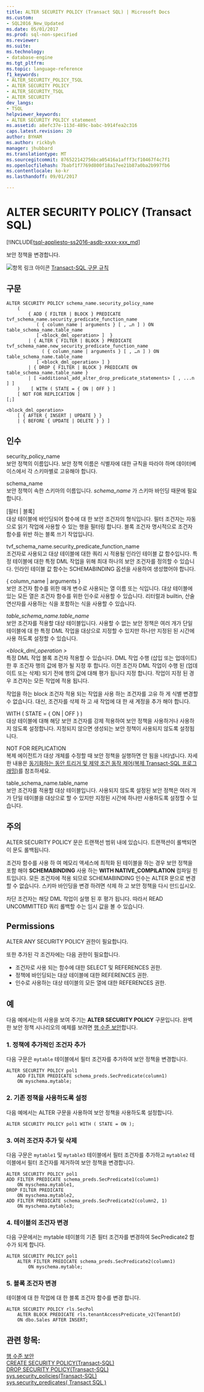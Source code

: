 ```yaml
---
title: ALTER SECURITY POLICY (Transact SQL) | Microsoft Docs
ms.custom:
- SQL2016_New_Updated
ms.date: 05/01/2017
ms.prod: sql-non-specified
ms.reviewer: 
ms.suite: 
ms.technology:
- database-engine
ms.tgt_pltfrm: 
ms.topic: language-reference
f1_keywords:
- ALTER_SECURITY_POLICY_TSQL
- ALTER SECURITY POLICY
- ALTER_SECURITY_TSQL
- ALTER SECURITY
dev_langs:
- TSQL
helpviewer_keywords:
- ALTER SECURITY POLICY statement
ms.assetid: a8efc37e-113d-489c-babc-b914fea2c316
caps.latest.revision: 20
author: BYHAM
ms.author: rickbyh
manager: jhubbard
ms.translationtype: MT
ms.sourcegitcommit: 876522142756bca05416a1afff3cf10467f4c7f1
ms.openlocfilehash: 7babf1f7769d800f18a17ee21b87a0ba2b997fb6
ms.contentlocale: ko-kr
ms.lasthandoff: 09/01/2017

---
```

# <a name="alter-security-policy-transact-sql"></a>ALTER SECURITY POLICY (Transact SQL)
[!INCLUDE[tsql-appliesto-ss2016-asdb-xxxx-xxx_md](../../includes/tsql-appliesto-ss2016-asdb-xxxx-xxx-md.md)]

  보안 정책을 변경합니다.  
  
 ![항목 링크 아이콘](../../database-engine/configure-windows/media/topic-link.gif "항목 링크 아이콘") [Transact-SQL 구문 규칙](../../t-sql/language-elements/transact-sql-syntax-conventions-transact-sql.md)  
  
## <a name="syntax"></a>구문  
  
```tsql  
ALTER SECURITY POLICY schema_name.security_policy_name   
    (  
        { ADD { FILTER | BLOCK } PREDICATE tvf_schema_name.security_predicate_function_name   
           ( { column_name | arguments } [ , …n ] ) ON table_schema_name.table_name   
           [ <block_dml_operation> ]  }   
        | { ALTER { FILTER | BLOCK } PREDICATE tvf_schema_name.new_security_predicate_function_name   
             ( { column_name | arguments } [ , …n ] ) ON table_schema_name.table_name   
           [ <block_dml_operation> ] }  
        | { DROP { FILTER | BLOCK } PREDICATE ON table_schema_name.table_name }   
        | [ <additional_add_alter_drop_predicate_statements> [ , ...n ] ]  
    )    [ WITH ( STATE = { ON | OFF } ]  
    [ NOT FOR REPLICATION ]  
[;]  
  
<block_dml_operation>  
    [ { AFTER { INSERT | UPDATE } }   
    | { BEFORE { UPDATE | DELETE } } ]  
```  
  
## <a name="arguments"></a>인수  
 security_policy_name  
 보안 정책의 이름입니다. 보안 정책 이름은 식별자에 대한 규칙을 따라야 하며 데이터베이스에서 각 스키마별로 고유해야 합니다.  
  
 schema_name  
 보안 정책이 속한 스키마의 이름입니다. *schema_name* 가 스키마 바인딩 때문에 필요 합니다.  
  
 [필터 | 블록]  
 대상 테이블에 바인딩되어 함수에 대 한 보안 조건자의 형식입니다. 필터 조건자는 자동으로 읽기 작업에 사용할 수 있는 행을 필터링 합니다. 블록 조건자 명시적으로 조건자 함수를 위반 하는 블록 쓰기 작업입니다.  
  
 tvf_schema_name.security_predicate_function_name  
 조건자로 사용되고 대상 테이블에 대한 쿼리 시 적용될 인라인 테이블 값 함수입니다. 특정 테이블에 대한 특정 DML 작업을 위해 최대 하나의 보안 조건자를 정의할 수 있습니다. 인라인 테이블 값 함수는 SCHEMABINDING 옵션을 사용하여 생성했어야 합니다.  
  
 { column_name | arguments }  
 보안 조건자 함수를 위한 매개 변수로 사용되는 열 이름 또는 식입니다. 대상 테이블에 있는 모든 열은 조건자 함수를 위한 인수로 사용할 수 있습니다. 리터럴과 builtin, 산술 연산자를 사용하는 식을 포함하는 식을 사용할 수 있습니다.  
  
 *table_schema_name.table_name*  
 보안 조건자를 적용할 대상 테이블입니다. 사용할 수 없는 보안 정책은 여러 개가 단일 테이블에 대 한 특정 DML 작업을 대상으로 지정할 수 있지만 하나만 지정된 된 시간에 사용 하도록 설정할 수 있습니다.  
  
 *\<block_dml_operation >*  
 특정 DML 작업 블록 조건자 적용할 수 있습니다. DML 작업 수행 (삽입 또는 업데이트) 한 후 조건자 행의 값에 평가 될 지정 후 합니다. 이전 조건자 DML 작업이 수행 된 (업데이트 또는 삭제) 되기 전에 행의 값에 대해 평가 됩니다 지정 합니다. 작업이 지정 된 경우 조건자는 모든 작업에 적용 됩니다.  
  
 작업을 하는 block 조건자 적용 되는 작업을 사용 하는 조건자를 고유 하 게 식별 변경할 수 없습니다. 대신, 조건자를 삭제 하 고 새 작업에 대 한 새 계정을 추가 해야 합니다.  
  
 WITH ( STATE = { ON | OFF } )  
 대상 테이블에 대해 해당 보안 조건자를 강제 적용하여 보안 정책을 사용하거나 사용하지 않도록 설정합니다. 지정되지 않으면 생성되는 보안 정책이 사용되지 않도록 설정됩니다.  
  
 NOT FOR REPLICATION  
 복제 에이전트가 대상 개체를 수정할 때 보안 정책을 실행하면 안 됨을 나타냅니다. 자세한 내용은 [동기화하는 동안 트리거 및 제약 조건 동작 제어&#40;복제 Transact-SQL 프로그래밍&#41;](../../relational-databases/replication/control-behavior-of-triggers-and-constraints-in-synchronization.md)를 참조하세요.  
  
 table_schema_name.table_name  
 보안 조건자를 적용할 대상 테이블입니다. 사용되지 않도록 설정된 보안 정책은 여러 개가 단일 테이블을 대상으로 할 수 있지만 지정된 시간에 하나만 사용하도록 설정할 수 있습니다.  
  
## <a name="remarks"></a>주의  
 ALTER SECURITY POLICY 문은 트랜잭션 범위 내에 있습니다. 트랜잭션이 롤백되면 이 문도 롤백됩니다.  
  
 조건자 함수를 사용 하 여 메모리 액세스에 최적화 된 테이블을 하는 경우 보안 정책을 포함 해야 **SCHEMABINDING** 사용 하는 **WITH NATIVE_COMPILATION** 컴파일 힌트입니다. 모든 조건자에 적용 되므로 SCHEMABINDING 인수는 ALTER 문으로 변경할 수 없습니다. 스키마 바인딩을 변경 하려면 삭제 하 고 보안 정책을 다시 만드십시오.  
  
 차단 조건자는 해당 DML 작업이 실행 된 후 평가 됩니다. 따라서 READ UNCOMMITTED 쿼리 롤백할 수는 임시 값을 볼 수 있습니다.  
  
## <a name="permissions"></a>Permissions  
 ALTER ANY SECURITY POLICY 권한이 필요합니다.  
  
 또한 추가된 각 조건자에는 다음 권한이 필요합니다.  
  
-   조건자로 사용 되는 함수에 대한 SELECT 및 REFERENCES 권한.  
-   정책에 바인딩되는 대상 테이블에 대한 REFERENCES 권한.  
-   인수로 사용하는 대상 테이블의 모든 열에 대한 REFERENCES 권한.  
  
## <a name="examples"></a>예  
 다음 예에서는의 사용을 보여 주기는 **ALTER SECURITY POLICY** 구문입니다. 완벽 한 보안 정책 시나리오의 예제를 보려면 [행 수준 보안](../../relational-databases/security/row-level-security.md)합니다.  
  
### <a name="a-adding-an-additional-predicate-to-a-policy"></a>1. 정책에 추가적인 조건자 추가  
 다음 구문은 `mytable` 테이블에서 필터 조건자를 추가하여 보안 정책을 변경합니다.  
  
```  
ALTER SECURITY POLICY pol1   
    ADD FILTER PREDICATE schema_preds.SecPredicate(column1)   
    ON myschema.mytable;  
```  
  
### <a name="b-enabling-an-existing-policy"></a>2. 기존 정책을 사용하도록 설정  
 다음 예에서는 ALTER 구문을 사용하여 보안 정책을 사용하도록 설정합니다.  
  
```  
ALTER SECURITY POLICY pol1 WITH ( STATE = ON );  
```  
  
### <a name="c-adding-and-dropping-multiple-predicates"></a>3. 여러 조건자 추가 및 삭제  
 다음 구문은 `mytable1` 및 `mytable3` 테이블에서 필터 조건자를 추가하고 `mytable2` 테이블에서 필터 조건자를 제거하여 보안 정책을 변경합니다.  
  
```  
ALTER SECURITY POLICY pol1  
ADD FILTER PREDICATE schema_preds.SecPredicate1(column1)   
    ON myschema.mytable1,  
DROP FILTER PREDICATE   
    ON myschema.mytable2,  
ADD FILTER PREDICATE schema_preds.SecPredicate2(column2, 1)   
    ON myschema.mytable3;  
```  
  
### <a name="d-changing-the-predicate-on-a-table"></a>4. 테이블의 조건자 변경  
 다음 구문에서는 mytable 테이블의 기존 필터 조건자를 변경하여 SecPredicate2 함수가 되게 합니다.  
  
```  
ALTER SECURITY POLICY pol1  
    ALTER FILTER PREDICATE schema_preds.SecPredicate2(column1)  
        ON myschema.mytable;  
```  
  
### <a name="e-changing-a-block-predicate"></a>5. 블록 조건자 변경  
 테이블에 대 한 작업에 대 한 블록 조건자 함수를 변경 합니다.  
  
```  
ALTER SECURITY POLICY rls.SecPol  
    ALTER BLOCK PREDICATE rls.tenantAccessPredicate_v2(TenantId) 
    ON dbo.Sales AFTER INSERT;  
```  
  
## <a name="see-also"></a>관련 항목:  
 [행 수준 보안](../../relational-databases/security/row-level-security.md)   
 [CREATE SECURITY POLICY&#40;Transact-SQL&#41;](../../t-sql/statements/create-security-policy-transact-sql.md)   
 [DROP SECURITY POLICY&#40;Transact-SQL&#41;](../../t-sql/statements/drop-security-policy-transact-sql.md)   
 [sys.security_policies&#40;Transact-SQL&#41;](../../relational-databases/system-catalog-views/sys-security-policies-transact-sql.md)   
 [sys.security_predicates&#40; Transact SQL &#41;](../../relational-databases/system-catalog-views/sys-security-predicates-transact-sql.md)  
  
  


